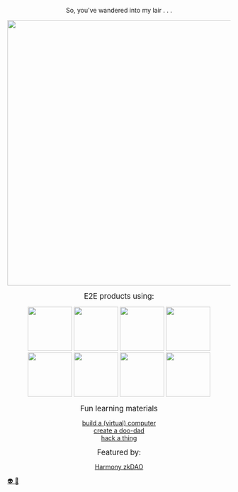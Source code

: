 <p align="center">
  So, you've wandered into my lair . . . 
</p>

<p align="center">
  <img width="600em" src="https://github-profile-summary-cards.vercel.app/api/cards/profile-details?username=alienflip&theme=github_dark" />
</p>

<p align="center">
  <big>
    E2E products using:
  </big>
</p>

<p align="center">
  <img width="100em" src="https://img.shields.io/badge/c/c++-black.svg?style=for-the-badge&logo=circom&logoColor=ffdd54" />
  <img width="100em" src="https://img.shields.io/badge/unity-grey.svg?style=for-the-badge&logo=unity&logoColor=white" />
  <img width="100em" src="https://img.shields.io/badge/wolfram-red.svg?style=for-the-badge&logo=wolfram&logoColor=%23F7DF1E" />
  <img width="100em" src="https://img.shields.io/badge/solidity-%23363636.svg?style=for-the-badge&logo=solidity&logoColor=white" />
  <img width="100em" src="https://img.shields.io/badge/circom-green.svg?style=for-the-badge&logo=circom&logoColor=ffdd54" />
  <img width="100em" src="https://img.shields.io/badge/javascript-yellow.svg?style=for-the-badge&logo=javascript&logoColor=white" />
  <img width="100em" src="https://img.shields.io/badge/arduino-%23007ACC.svg?style=for-the-badge&logo=Arduino&logoColor=white" />
  <img width="100em" src="https://img.shields.io/badge/python-3670A0?style=for-the-badge&logo=python&logoColor=ffdd54" />
</p>

<p align="center">
  <big>
    Fun learning materials   
  </big>
</p>

<p align="center">
  <a href="https://www.nand2tetris.org/">build a (virtual) computer</> <br>
  <a href="https://learn.sparkfun.com/?_ga=2.92506973.1781630498.1648479078-1801607459.1648341636">create a doo-dad</> </br>
  <a href="https://overthewire.org/wargames/">hack a thing</a> </br>
</p>

<p align="center">
  <big>
    Featured by:
  </big>
</p>

<p align="center">
  <a href="https://zku.one/final-project-submissions">Harmony zkDAO</> <br>
</p>

<a align="center" href="https://www.youtube.com/watch?v=j5a0jTc9S10&ab_channel=YourUncleMoe">
👽     
</a>

<a align="center" href="https://www.youtube.com/watch?v=Yysz2dMyvC8&ab_channel=FernandaPistelli">
🥬   
</a>
